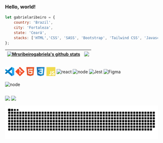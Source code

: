 ### Hello, world!

```javascript
let gabrielaribeiro = {
    country: 'Brazil',
    city: 'Fortaleza',
    state: 'Ceará',
    stacks: ['HTML','CSS', 'SASS', 'Bootstrap', 'Tailwind CSS', 'Javascript', 'React', 'Redux', 'Node JS', 'Jest', 'Cypress']
};
```

| <a href="https://github.com/anuraghazra/github-readme-stats"><img align="center" src="https://github-readme-stats.vercel.app/api?username=mrsribeirogabriela&theme=github_dark&hide=contribs,issues&show_icons=true&include_all_commits=true&hide_border=true&rank_icon=github" alt="Mrsribeirogabriela's github stats" /></a> | <a href="https://github.com/anuraghazra/github-readme-stats"><img align="center" src="https://github-readme-stats.vercel.app/api/top-langs/?username=mrsribeirogabriela&theme=github_dark&layout=compact&hide=html,jupyter%20notebook,css&hide_border=true&langs_count=6" /></a> |
| ------------- | ------------- |

 <div style="display: inline_block"><br>
 <img align="center" alt="vscode" height="30" width="30" src="https://raw.githubusercontent.com/devicons/devicon/9f4f5cdb393299a81125eb5127929ea7bfe42889/icons/vscode/vscode-original.svg">
  <img align="center" alt="git" title="Git" height="30" width="30" src="https://raw.githubusercontent.com/devicons/devicon/9f4f5cdb393299a81125eb5127929ea7bfe42889/icons/git/git-plain.svg">
  <img align="center" alt="HTML" height="30" width="30" src="https://raw.githubusercontent.com/devicons/devicon/master/icons/html5/html5-original.svg">
  <img align="center" alt="CSS" height="30" width="30" src="https://raw.githubusercontent.com/devicons/devicon/master/icons/css3/css3-original.svg">
  <img align="center" alt="Js" height="30" width="30" src="https://raw.githubusercontent.com/devicons/devicon/master/icons/javascript/javascript-plain.svg">
  <img align="center" alt="react" title="ReactJs" height="30" width="32" src="https://seeklogo.com/images/R/react-logo-7B3CE81517-seeklogo.com.png">
  <img align="center" alt="node" title="NodeJs" height="30" width="27" src="https://seeklogo.com/images/N/nodejs-logo-FBE122E377-seeklogo.com.png">
  <img align="center" alt="Jest" title="JEST" height="30" width="30" src="https://seeklogo.com/images/J/jest-logo-F9901EBBF7-seeklogo.com.png">
  <img align="center" alt="Figma" title="Figma" height="30" width="20" src="https://seeklogo.com/images/F/figma-logo-E4E21D3AEA-seeklogo.com.png">
</div>

<div style="display: inline_block"><br>
  <img align="center" alt="node" title="SN" height="30" width="150" src="https://seeklogo.com/images/S/servicenow-logo-D344FACC10-seeklogo.com.png">
</div>

  
  ##
  
  <div>
  <a href = "mailto:mrsribeirogabriela@gmail.com"><img src="https://img.shields.io/badge/-Gmail-%23333?style=for-the-badge&logo=gmail&logoColor=white" target="_blank"></a>
  <a href="https://www.linkedin.com/in/mrsribeirogabriela/" target="_blank"><img src="https://img.shields.io/badge/-LinkedIn-%230077B5?style=for-the-badge&logo=linkedin&logoColor=white" target="_blank"></a> 
    
  
  ![Snake animation](https://github.com/MrsRibeiroGabriela/mrsribeirogabriela/blob/output/github-contribution-grid-snake.svg)
  </div>
  
  <p align="center"> 
